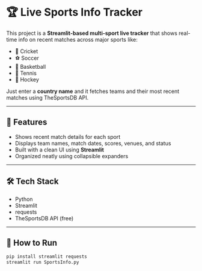 # 🏆 Live Sports Info Tracker

This project is a **Streamlit-based multi-sport live tracker** that shows real-time info on recent matches across major sports like:

- 🏏 Cricket  
- ⚽ Soccer  
- 🏀 Basketball  
- 🎾 Tennis  
- 🏒 Hockey  

Just enter a **country name** and it fetches teams and their most recent matches using TheSportsDB API.

---

## 🔧 Features

- Shows recent match details for each sport  
- Displays team names, match dates, scores, venues, and status  
- Built with a clean UI using **Streamlit**  
- Organized neatly using collapsible expanders  

---

## 🛠️ Tech Stack

- Python  
- Streamlit  
- requests  
- TheSportsDB API (free)

---

## 🚀 How to Run

```bash
pip install streamlit requests
streamlit run SportsInfo.py

